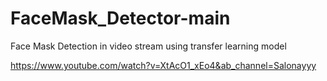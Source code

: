 # FaceMask_Detector-main
 Face Mask Detection in video stream using transfer learning model


https://www.youtube.com/watch?v=XtAcO1_xEo4&ab_channel=Salonayyy
